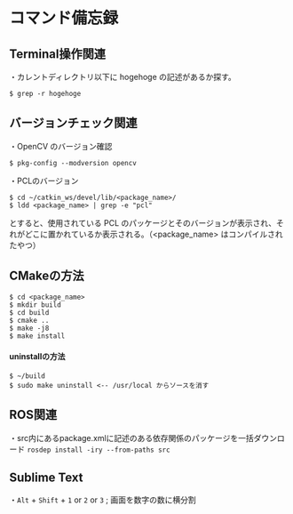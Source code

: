 # コマンド備忘録

## Terminal操作関連
・カレントディレクトリ以下に hogehoge の記述があるか探す。  
```
$ grep -r hogehoge
```

## バージョンチェック関連
・OpenCV のバージョン確認  
```
$ pkg-config --modversion opencv
```
・PCLのバージョン
```
$ cd ~/catkin_ws/devel/lib/<package_name>/
$ ldd <package_name> | grep -e "pcl"
```
とすると、使用されている PCL のパッケージとそのバージョンが表示され、それがどこに置かれているか表示される。（<package_name> はコンパイルされたやつ）

## CMakeの方法
```
$ cd <package_name>  
$ mkdir build  
$ cd build  
$ cmake ..  
$ make -j8  
$ make install  
```
#### uninstallの方法
```
$ ~/build  
$ sudo make uninstall <-- /usr/local からソースを消す  
```

## ROS関連
・src内にあるpackage.xmlに記述のある依存関係のパッケージを一括ダウンロード
`rosdep install -iry --from-paths src`


## Sublime Text
・`Alt` + `Shift` + `1` or `2` or `3` ; 画面を数字の数に横分割